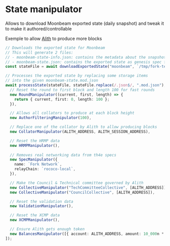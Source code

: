 # State manipulator

Allows to download Moonbeam exported state (daily snapshot) and tweak it to make it
authored/controllable

Exemple to allow [Alith](https://github.com/PureStake/moonbeam-tools/blob/main/src/utils/constants.ts#L1) to produce more blocks

```typescript
// Downloads the exported state for Moonbeam
// This will generate 2 files:
// - moonbeam-state-info.json: contains the metadata about the snapshot
// - moonbeam-state.json: contains the exported state as genesis spec file
const stateFile = await downloadExportedState("moonbeam", `/tmp/fork-test/states`);

// Processes the exported state by replacing some storage items
// into the given moonbeam-state.mod.json
await processState(stateFile, stateFile.replace(/.json$/, ".mod.json"), [
  // Reset the round to first block and length 100 for fast rounds
  new RoundManipulator((current, first, length) => {
    return { current, first: 0, length: 100 };
  }),

  // Allows all collators to produce at each block height
  new AuthorFilteringManipulator(100),

  // Replace one of the collator by Alith to allow producing blocks
  new CollatorManipulator(ALITH_ADDRESS, ALITH_SESSION_ADDRESS),

  // Reset the HRMP data
  new HRMPManipulator(),
    
  // Removes real networking data from th4e specs
  new SpecManipulator({
    name: `Fork Network`,
    relayChain: `rococo-local`,
  }),

  // Make the Council & Technical committee governed by Alith
  new CollectiveManipulator("TechCommitteeCollective", [ALITH_ADDRESS]),
  new CollectiveManipulator("CouncilCollective", [ALITH_ADDRESS]),

  // Reset the validation data
  new ValidationManipulator(),

  // Reset the XCMP data
  new XCMPManipulator(),

  // Ensure Alith gets enough token
  new BalancesManipulator([{ account: ALITH_ADDRESS, amount: 10_000n * 10n ** 18n }]),
]);
```

